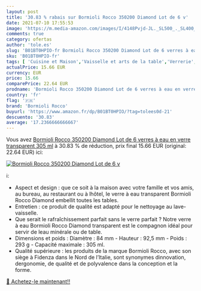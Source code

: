 ```yaml
---
layout: post
title: '30.83 % rabais sur Bormioli Rocco 350200 Diamond Lot de 6 v'
date: 2021-07-10 17:55:53
image: 'https://m.media-amazon.com/images/I/4148Pvjd-JL._SL500_._SL400_.jpg'
comments: true
category: ofertas
author: 'tole.es'
slug: 'B01BT0HPIO-fr Bormioli Rocco 350200 Diamond Lot de 6 verres à eau en...'
sku: 'B01BT0HPIO-fr'
tags: [ 'Cuisine et Maison','Vaisselle et arts de la table','Verrerie','Verres à jus et soda','bormioli rocco', ]
actualPrice: 15.66 EUR
currency: EUR
price: 15.66
comparePrice: 22.64 EUR
prodname: 'Bormioli Rocco 350200 Diamond Lot de 6 verres à eau en verre transparent 305 ml'
country: 'fr'
flag: '🇫🇷'
brand: 'Bormioli Rocco'
buyurl: 'https://www.amazon.fr/dp/B01BT0HPIO/?tag=tolees0d-21'
descuento: '30.83'
average: '17.2366666666667'
---
```


Vous avez [Bormioli Rocco 350200 Diamond Lot de 6 verres à eau en verre transparent 305 ml](https://www.amazon.fr/dp/B01BT0HPIO/?tag=tolees0d-21)  à  30.83 % de réduction, prix final  15.66 EUR (original: 22.64 EUR) ici:

[![Bormioli Rocco 350200 Diamond Lot de 6 v](https://m.media-amazon.com/images/I/4148Pvjd-JL._SL500_._SL400_.jpg)](https://www.amazon.fr/dp/B01BT0HPIO/?tag=tolees0d-21)

ℹ️:

- Aspect et design : que ce soit à la maison avec votre famille et vos amis, au bureau, au restaurant ou à lhôtel, le verre à eau transparent Bormioli Rocco Diamond embellit toutes les tables.
- Entretien : ce produit de qualité est adapté pour le nettoyage au lave-vaisselle.
- Que serait le rafraîchissement parfait sans le verre parfait ? Notre verre à eau Bormioli Rocco Diamond transparent est le compagnon idéal pour servir de leau minérale ou de table.
- Dimensions et poids : Diamètre : 84 mm - Hauteur : 92,5 mm - Poids : 293 g - Capacité maximale : 305 ml.
- Qualité supérieure : les produits de la marque Bormioli Rocco, avec son siège à Fidenza dans le Nord de l’Italie, sont synonymes dinnovation, dergonomie, de qualité et de polyvalence dans la conception et la forme.

[🛒 Achetez-le maintenant!!](https://www.amazon.fr/dp/B01BT0HPIO/?tag=tolees0d-21)
